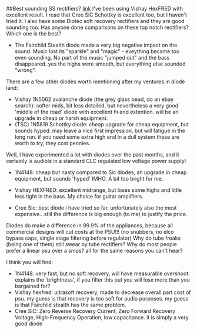 ##Best sounding SS rectifiers? [link](http://www.diyaudio.com/forums/power-supplies/187863-best-sounding-ss-rectifiers.html)
I've been using Vishay HexFRED with excellent result.
I read that Cree SiC Schottky is excellent too, but I haven't tried it.
I also have some Diotec soft recovery rectifiers and they are good sounding too.
Has anyone done comparisons on these top notch rectifiers? Which one is the best?

- The Fairchild Stealth diode made a very big negative impact on the sound.
Music lost its "sparkle" and "magic" - eveything became too even sounding. No part of the music "jumped out" and the bass disappeared. yes the highs were smooth, but everything else sounded "wrong".

There are a few other diodes worth mentioning after my ventures in diode land:

- Vishay 1N5062 avalanche diode (the grey glass bead, do an ebay search): softer mids, bit less detailed, but nevertheless a very good 'middle of the road' diode with excellent hi end extention. will be an upgrade in cheap or harsh equipment.
- (TSC) 1N5819 Schottky diode: cheap upgrade for cheap equipment, but sounds hyped. may leave a nice first impression, but will fatigue in the long run. if you need some extra high end in a dull system these are worth to try, they cost pennies.

Well, I have experimented a lot with diodes over the past months, and it certainly is audible in a standard CLC regulated low voltage power supply!

- 1N4148: cheap but nasty compared to Sic diodes, an upgrade in cheap equipment, but sounds 'hyped' IMHO. A bit too bright for me.

- Vishay HEXFRED: excellent midrange, but loses some highs and little less tight in the bass. My choice for guitar amplifiers.

- Cree Sic: best diode i have tried so far, unfortunately also the most expensive...still the difference is big enough (to me) to justify the price.

Diodes do make a difference in 99.9% of the appliances, because all commercial designs will cut costs at the PSU!!! (no snubbers, no elco bypass caps, single stage filtering before regulator)
Why do tube freaks (being one of them) still swear by tube rectifiers?
Why do most people prefer a linear psu over a smps?
all for the same reasons you can't hear?


I think you will find:

- 1N4148: very fast, but no soft recovery, will have measurable overshoot. explains the 'brightness', if you filter this out you will lose more than you bargained for?
- Vishay hexfred: ultrasoft recovery, made to decrease overall part cost of psu. my guess is that recovery is too soft for audio purposes. my guess is that Fairchild stealth has the same problem.
- Cree SiC: Zero Reverse Recovery Current, Zero Forward Recovery Voltage, High-Frequency Operation, low capacitance. it is simply a very good diode